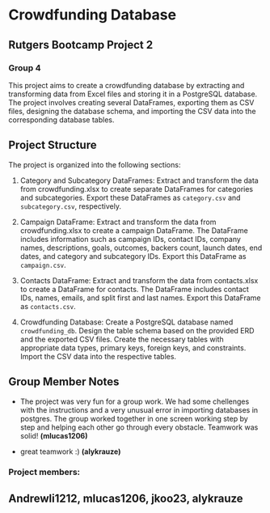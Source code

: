# Crowdfunding Database
## Rutgers Bootcamp Project 2 
### Group 4

This project aims to create a crowdfunding database by extracting and transforming data from Excel files and storing it in a PostgreSQL database. The project involves creating several DataFrames, exporting them as CSV files, designing the database schema, and importing the CSV data into the corresponding database tables.

## Project Structure
The project is organized into the following sections:

1. Category and Subcategory DataFrames: Extract and transform the data from crowdfunding.xlsx to create separate DataFrames for categories and subcategories. Export these DataFrames as `category.csv` and `subcategory.csv`, respectively.

2. Campaign DataFrame: Extract and transform the data from crowdfunding.xlsx to create a campaign DataFrame. The DataFrame includes information such as campaign IDs, contact IDs, company names, descriptions, goals, outcomes, backers count, launch dates, end dates, and category and subcategory IDs. Export this DataFrame as `campaign.csv`.

3. Contacts DataFrame: Extract and transform the data from contacts.xlsx to create a DataFrame for contacts. The DataFrame includes contact IDs, names, emails, and split first and last names. Export this DataFrame as `contacts.csv`.

4. Crowdfunding Database: Create a PostgreSQL database named `crowdfunding_db`. Design the table schema based on the provided ERD and the exported CSV files. Create the necessary tables with appropriate data types, primary keys, foreign keys, and constraints. Import the CSV data into the respective tables.

## Group Member Notes

- The project was very fun for a group work. We had some chellenges with the instructions and a very unusual error in importing databases in postgres. The group worked together in one screen working step by step and helping each other go through every obstacle. Teamwork was solid! **(mlucas1206)** 

- great teamwork :) **(alykrauze)**

### Project members: 

Andrewli1212, mlucas1206, jkoo23, alykrauze
---


